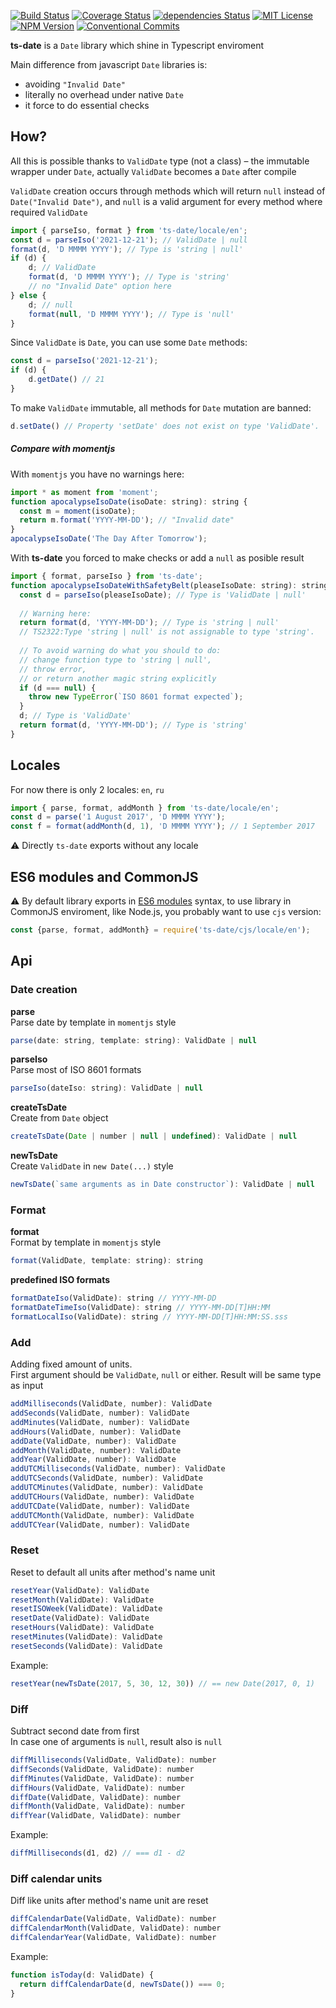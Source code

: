 [![Build Status](https://travis-ci.org/standy/ts-date.svg?branch=master)](https://travis-ci.org/standy/ts-date)
[![Coverage Status](https://coveralls.io/repos/github/standy/ts-date/badge.svg?branch=master)](https://coveralls.io/github/standy/ts-date?branch=master)
[![dependencies Status](https://david-dm.org/standy/ts-date/status.svg)](https://david-dm.org/standy/ts-date)
[![MIT License](https://img.shields.io/npm/l/ts-date.svg)](https://github.com/standy/ts-date/blob/master/LICENSE)
[![NPM Version](https://img.shields.io/npm/v/ts-date.svg)](https://www.npmjs.com/package/ts-date)
[![Conventional Commits](https://img.shields.io/badge/Conventional%20Commits-1.0.0-yellow.svg)](https://conventionalcommits.org)


**ts-date** is a `Date` library which shine in Typescript enviroment  

Main difference from javascript `Date` libraries is:
   * avoiding `"Invalid Date"`  
   * literally no overhead under native `Date`
   * it force to do essential checks  
   
## How?
All this is possible thanks to `ValidDate` type (not a class) – the immutable wrapper under `Date`, actually `ValidDate` becomes a `Date` after compile  

`ValidDate` creation occurs through methods which will return `null` instead of `Date("Invalid Date")`, and `null` is a valid argument for every method where required `ValidDate`  
```js
import { parseIso, format } from 'ts-date/locale/en';
const d = parseIso('2021-12-21'); // ValidDate | null
format(d, 'D MMMM YYYY'); // Type is 'string | null'
if (d) {
    d; // ValidDate
    format(d, 'D MMMM YYYY'); // Type is 'string'
    // no "Invalid Date" option here
} else {
    d; // null
    format(null, 'D MMMM YYYY'); // Type is 'null'
}
```
Since `ValidDate` is `Date`, you can use some `Date` methods:  
```js
const d = parseIso('2021-12-21');
if (d) {
    d.getDate() // 21
}
```
To make `ValidDate` immutable, all methods for `Date` mutation are banned:
```js
d.setDate() // Property 'setDate' does not exist on type 'ValidDate'.
```
 

##### Compare with momentjs
With `momentjs` you have no warnings here:  
```js
import * as moment from 'moment';
function apocalypseIsoDate(isoDate: string): string {
  const m = moment(isoDate);  
  return m.format('YYYY-MM-DD'); // "Invalid date"
}
apocalypseIsoDate('The Day After Tomorrow');
```

With **ts-date** you forced to make checks or add a `null` as posible result 
```js
import { format, parseIso } from 'ts-date';
function apocalypseIsoDateWithSafetyBelt(pleaseIsoDate: string): string {
  const d = parseIso(pleaseIsoDate); // Type is 'ValidDate | null'
  
  // Warning here:   
  return format(d, 'YYYY-MM-DD'); // Type is 'string | null'
  // TS2322:Type 'string | null' is not assignable to type 'string'.
  
  // To avoid warning do what you should to do:
  // change function type to 'string | null', 
  // throw error,
  // or return another magic string explicitly
  if (d === null) {
    throw new TypeError(`ISO 8601 format expected`);
  }
  d; // Type is 'ValidDate'
  return format(d, 'YYYY-MM-DD'); // Type is 'string'
}
```

## Locales
For now there is only 2 locales: `en`, `ru`

```js
import { parse, format, addMonth } from 'ts-date/locale/en';
const d = parse('1 August 2017', 'D MMMM YYYY');
const f = format(addMonth(d, 1), 'D MMMM YYYY'); // 1 September 2017
```

:warning: Directly `ts-date` exports without any locale 



## ES6 modules and CommonJS
:warning: By default library exports in [ES6 modules](https://developer.mozilla.org/ru/docs/Web/JavaScript/Reference/Statements/export) syntax, 
to use library in CommonJS enviroment, like Node.js, you probably want to use `cjs` version:
```js
const {parse, format, addMonth} = require('ts-date/cjs/locale/en');
```


## Api

### Date creation

**parse**  
Parse date by template in `momentjs` style
```js
parse(date: string, template: string): ValidDate | null
```

**parseIso**  
Parse most of ISO 8601 formats
```js
parseIso(dateIso: string): ValidDate | null
```

**createTsDate**  
Create from `Date` object
```js
createTsDate(Date | number | null | undefined): ValidDate | null
```

**newTsDate**  
Create `ValidDate` in `new Date(...)` style
```js
newTsDate(`same arguments as in Date constructor`): ValidDate | null
```



### Format

**format**  
Format by template in `momentjs` style
```js
format(ValidDate, template: string): string
```

**predefined ISO formats** 
```js
formatDateIso(ValidDate): string // YYYY-MM-DD
formatDateTimeIso(ValidDate): string // YYYY-MM-DD[T]HH:MM
formatLocalIso(ValidDate): string // YYYY-MM-DD[T]HH:MM:SS.sss
```


### Add
Adding fixed amount of units.  
First argument should be `ValidDate`, `null` or either. Result will be same type as input 

```js
addMilliseconds(ValidDate, number): ValidDate 
addSeconds(ValidDate, number): ValidDate
addMinutes(ValidDate, number): ValidDate
addHours(ValidDate, number): ValidDate
addDate(ValidDate, number): ValidDate
addMonth(ValidDate, number): ValidDate
addYear(ValidDate, number): ValidDate
addUTCMilliseconds(ValidDate, number): ValidDate
addUTCSeconds(ValidDate, number): ValidDate
addUTCMinutes(ValidDate, number): ValidDate
addUTCHours(ValidDate, number): ValidDate
addUTCDate(ValidDate, number): ValidDate
addUTCMonth(ValidDate, number): ValidDate
addUTCYear(ValidDate, number): ValidDate
```

### Reset
Reset to default all units after method's name unit
```js
resetYear(ValidDate): ValidDate
resetMonth(ValidDate): ValidDate
resetISOWeek(ValidDate): ValidDate
resetDate(ValidDate): ValidDate
resetHours(ValidDate): ValidDate
resetMinutes(ValidDate): ValidDate
resetSeconds(ValidDate): ValidDate
```
Example: 
```js
resetYear(newTsDate(2017, 5, 30, 12, 30)) // == new Date(2017, 0, 1)
```

### Diff
Subtract second date from first  
In case one of arguments is `null`, result also is `null`
```js
diffMilliseconds(ValidDate, ValidDate): number
diffSeconds(ValidDate, ValidDate): number
diffMinutes(ValidDate, ValidDate): number
diffHours(ValidDate, ValidDate): number
diffDate(ValidDate, ValidDate): number
diffMonth(ValidDate, ValidDate): number
diffYear(ValidDate, ValidDate): number
```
Example: 
```js
diffMilliseconds(d1, d2) // === d1 - d2
```

### Diff calendar units
Diff like units after method's name unit are reset
```js
diffCalendarDate(ValidDate, ValidDate): number
diffCalendarMonth(ValidDate, ValidDate): number
diffCalendarYear(ValidDate, ValidDate): number
```
Example:
```js
function isToday(d: ValidDate) {
  return diffCalendarDate(d, newTsDate()) === 0;
}
```
